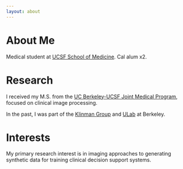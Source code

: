 ```yaml
---
layout: about 
---
```


# About Me
Medical student at [UCSF School of Medicine](https://medschool.ucsf.edu/). Cal alum x2. 
<br/>

# Research
I received my M.S. from the [UC Berkeley-UCSF Joint Medical Program](https://publichealth.berkeley.edu/academics/joint-medical-program), focused on clinical image processing. 

In the past, I was part of the [Klinman Group](http://www.cchem.berkeley.edu/jukgrp/klinman_group/Home.html) and [ULab](https://ulab.berkeley.edu/labs/bio) at Berkeley.
<br/>

# Interests
My primary research interest is in imaging approaches to generating synthetic data for training clinical decision support systems.